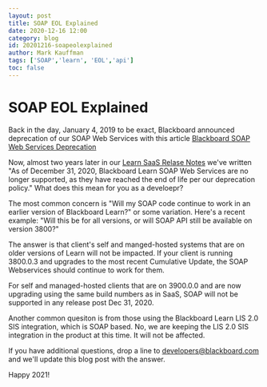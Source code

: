 ```yaml
---
layout: post
title: SOAP EOL Explained
date: 2020-12-16 12:00
category: blog
id: 20201216-soapeolexplained
author: Mark Kauffman
tags: ['SOAP','learn', 'EOL','api']
toc: false
---
```


# SOAP EOL Explained

Back in the day, January 4, 2019 to be exact, Blackboard announced deprecation of our SOAP Web Services with this article [Blackboard SOAP Web Services Deprecation](https://blackboard.secure.force.com/publickbarticleview?id=kA039000000Tm3cCAC&homepage=true)

Now, almost two years later in our [Learn SaaS Relase Notes](https://help.blackboard.com/Learn/Administrator/SaaS/Release_Notes) we've written "As of December 31, 2020, Blackboard Learn SOAP Web Services are no longer supported, as they have reached the end of life per our deprecation policy." What does this mean for you as a develoepr?

The most common concern is "Will my SOAP code continue to work in an earlier version of Blackboard Learn?" or some variation. Here's a recent example: "Will this be for all versions, or will SOAP API still be available on version 3800?"

The answer is that client's self and manged-hosted systems that are on older versions of Learn will not be impacted. If your client is running 3800.0.3 and upgrades to the most recent Cumulative Update, the SOAP Webservices should continue to work for them.

For self and managed-hosted clients that are on 3900.0.0 and are now upgrading using the same build numbers as in SaaS, SOAP will not be supported in any release post Dec 31, 2020.

Another common quesiton is from those using the Blackboard Learn LIS 2.0 SIS integration, which is SOAP based. No, we are keeping the LIS 2.0 SIS integration in the product at this time. It will not be affected.

If you have additional questions, drop a line to developers@blackboard.com and we'll update this blog post with the answer.

Happy 2021!